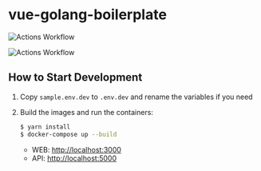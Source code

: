# vue-golang-boilerplate

![Actions Workflow](https://github.com/joaomarcuslf/vue-golang-boilerplate/workflows/vue/badge.svg)

![Actions Workflow](https://github.com/joaomarcuslf/vue-golang-boilerplate/workflows/go/badge.svg)
## How to Start Development

1. Copy ```sample.env.dev``` to ```.env.dev``` and rename the variables if you need
2. Build the images and run the containers:

    ```sh
    $ yarn install
    $ docker-compose up --build
    ```

    - WEB: [http://localhost:3000](http://localhost:3000)
    - API: [http://localhost:5000](http://localhost:5000)
